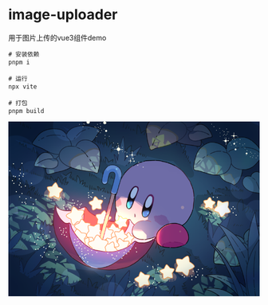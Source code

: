 # image-uploader

用于图片上传的vue3组件demo

```base
# 安装依赖
pnpm i

# 运行
npx vite

# 打包
pnpm build

```

![Kirby](./public/Kirby.png)
